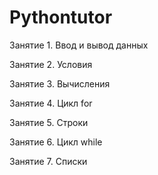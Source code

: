 # Pythontutor

Занятие 1. Ввод и вывод данных

Занятие 2. Условия

Занятие 3. Вычисления

Занятие 4. Цикл for

Занятие 5. Строки

Занятие 6. Цикл while

Занятие 7. Списки
